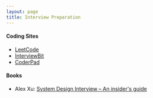 ```yaml
---
layout: page
title: Interview Preparation
---
```


#### Coding Sites
* [LeetCode](https://leetcode.com)
* [InterviewBit](https://www.interviewbit.com)
* [CoderPad](https://coderpad.io)

#### Books
* Alex Xu: [System Design Interview – An insider's guide](https://www.amazon.com/System-Design-Interview-insiders-Second/dp/B08CMF2CQF)
